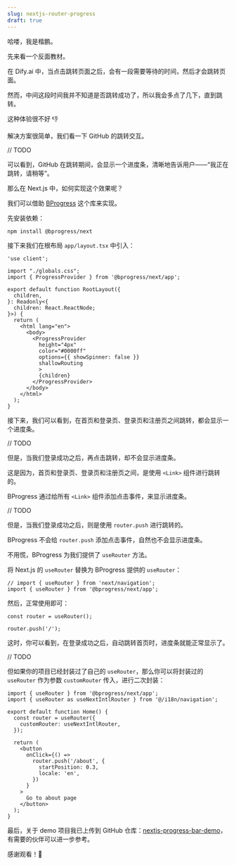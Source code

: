```yaml
---
slug: nextjs-router-progress
draft: true
---
```


哈喽，我是楷鹏。

先来看一个反面教材。

在 Dify.ai 中，当点击跳转页面之后，会有一段需要等待的时间，然后才会跳转页面。

然而，中间这段时间我并不知道是否跳转成功了，所以我会多点了几下，直到跳转。

这种体验很不好 👎

解决方案很简单，我们看一下 GitHub 的跳转交互。

// TODO

可以看到，GitHub 在跳转期间，会显示一个进度条，清晰地告诉用户——“我正在跳转，请稍等”。

那么在 Next.js 中，如何实现这个效果呢？

我们可以借助 [BProgress](https://bprogress.vercel.app/) 这个库来实现。

先安装依赖：

```bash
npm install @bprogress/next
```

接下来我们在根布局 `app/layout.tsx` 中引入：

```tsx {4,14-21}
'use client';

import "./globals.css";
import { ProgressProvider } from '@bprogress/next/app';

export default function RootLayout({
  children,
}: Readonly<{
  children: React.ReactNode;
}>) {
  return (
    <html lang="en">
      <body>
        <ProgressProvider
          height="4px"
          color="#0000ff"
          options={{ showSpinner: false }}
          shallowRouting
          >
          {children}
        </ProgressProvider>
      </body>
    </html>
  );
}
```

接下来，我们可以看到，在首页和登录页、登录页和注册页之间跳转，都会显示一个进度条。

// TODO

但是，当我们登录成功之后，再点击跳转，却不会显示进度条。

这是因为，首页和登录页、登录页和注册页之间，是使用 `<Link>` 组件进行跳转的。

BProgress 通过给所有 `<Link>` 组件添加点击事件，来显示进度条。

// TODO

但是，当我们登录成功之后，则是使用 `router.push` 进行跳转的。

BProgress 不会给 `router.push` 添加点击事件，自然也不会显示进度条。

不用慌，BProgress 为我们提供了 `useRouter` 方法。

将 Next.js 的 `useRouter` 替换为 BProgress 提供的 `useRouter`：

```tsx
// import { useRouter } from 'next/navigation';
import { useRouter } from '@bprogress/next/app';
```

然后，正常使用即可：

```tsx
const router = useRouter();

router.push('/');
```

这时，你可以看到，在登录成功之后，自动跳转首页时，进度条就能正常显示了。

// TODO

但如果你的项目已经封装过了自己的 `useRouter`，那么你可以将封装过的 `useRouter` 作为参数 `customRouter` 传入，进行二次封装：

```tsx {6}
import { useRouter } from '@bprogress/next/app';
import { useRouter as useNextIntlRouter } from '@/i18n/navigation';

export default function Home() {
  const router = useRouter({
    customRouter: useNextIntlRouter,
  });

  return (
    <button
      onClick={() =>
        router.push('/about', {
          startPosition: 0.3,
          locale: 'en',
        })
      }
    >
      Go to about page
    </button>
  );
}
```

最后，关于 demo 项目我已上传到 GitHub 仓库：[nextjs-progress-bar-demo](https://github.com/wukaipeng-dev/nextjs-progress-bar-demo)，有需要的伙伴可以进一步参考。

感谢观看！👏







